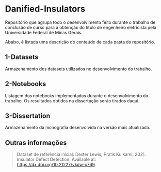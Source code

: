 # Danified-Insulators

Repositório que agrupa todo o desenvolvimento feito durante o trabalho de conclusão de curso para a obtenção do título de engenheiro eletricista pela Universidade Federal de Minas Gerais.

Abaixo, é listada uma descrição do conteúdo de cada pasta do repositório.

## 1-Datasets

Armazenamento dos datasets utilizados no desenvolvimento do trabalho.

## 2-Notebooks

Listagem dos notebooks implementados durante o desenvolvimento do trabalho. Os resultados obtidos na dissertação serão tirados daqui.

## 3-Dissertation

Armazenamento da monografia desenvolvida na versão mais atualizada.

## Outras informações

> Dataset de referência inicial: Dexter Lewis, Pratik Kulkarni, 2021. Insulator Defect Detection. Available at: https://dx.doi.org/10.21227/vkdw-x769.

